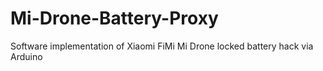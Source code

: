 # Mi-Drone-Battery-Proxy
Software implementation of Xiaomi FiMi Mi Drone locked battery hack via Arduino
